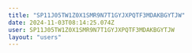 ```yaml
---
title: "SP11J05TW1Z0X1SMR9N7T1GYJXPQTF3MDAKBGYTJW"
date: 2024-11-03T08:14:25.074Z
user: SP11J05TW1Z0X1SMR9N7T1GYJXPQTF3MDAKBGYTJW
layout: "users"
---
```

    